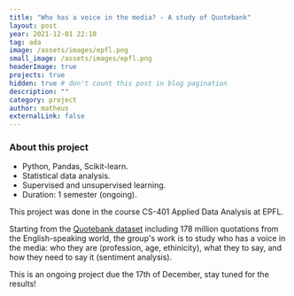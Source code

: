 ```yaml
---
title: "Who has a voice in the media? - A study of Quotebank"
layout: post
year: 2021-12-01 22:10
tag: ada
image: /assets/images/epfl.png
small_image: /assets/images/epfl.png
headerImage: true
projects: true
hidden: true # don't count this post in blog pagination
description: ""
category: project
author: matheus
externalLink: false
---
```


### About this project
* Python, Pandas, Scikit-learn.
* Statistical data analysis.
* Supervised and unsupervised learning.
* Duration: 1 semester (ongoing).

This project was done in the course CS-401 Applied Data Analysis at EPFL.

Starting from the [Quotebank dataset](https://dlab.epfl.ch/people/west/pub/Vaucher-Spitz-Catasta-West_WSDM-21.pdf) including 178 million quotations from the English-speaking world, the group's work is to study who has a voice in the media: who they are (profession, age, ethinicity), what they to say, and how they need to say it (sentiment analysis).

This is an ongoing project due the 17th of December, stay tuned for the results!